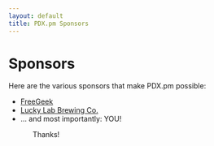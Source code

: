 ```yaml
---
layout: default
title: PDX.pm Sponsors
---
```


# Sponsors

Here are the various sponsors that make PDX.pm possible:

<ul>
 <li><a href="http://www.freegeek.org">FreeGeek</a></li>
 <li><a href='http://luckylab.com/'>Lucky Lab Brewing Co.</a></li>
 <li>... and most importantly: YOU!</li>
<ul>


Thanks!
